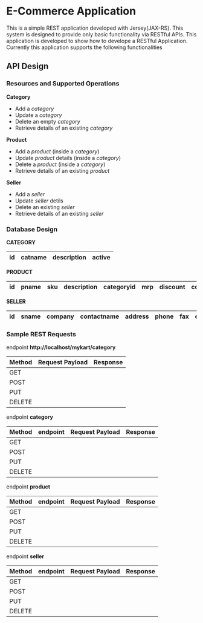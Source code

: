 # E-Commerce Application

This is a simple REST application developed with Jersey(JAX-RS). This system is designed to provide only basic functionality via RESTful APIs. This application is developed to show how to develope a RESTful Application. Currently this application supports the following functionalities

## API Design
### Resources and Supported Operations

**Category**
- Add a *category*
- Update a *category*
- Delete an empty *category*
- Retrieve details of an existing *category*

**Product**
- Add a *product* (inside a *category*)
- Update *product* details (inside a *category*)
- Delete a *product* (inside a *category*)
- Retrieve details of an existing *product*

**Seller**
- Add a *seller*
- Update  *seller* detils
- Delete an existing  *seller*
- Retrieve details of an existing *seller*


### Database Design

**CATEGORY** 

| id | catname | description | active | 
|----|---------|-------------|--------|


**PRODUCT**

| id | pname | sku | description | categoryid | mrp | discount | colour |
|----|-------|-----|-------------|------------|-----|----------|--------|


**SELLER**

| id | sname | company | contactname | address | phone | fax | email |
|----|-------|---------|-------------|---------|-------|-----|-------|


### Sample REST Requests

endpoint **http://localhost/mykart/category** 

| Method | Request Payload | Response |
|--------|-------|-----|
| GET |  |  |
| POST |  |  |
| PUT |  |  |
| DELETE |  |  |


endpoint **category** 

| Method | endpoint | Request Payload | Response |
|--------|----------|-----------------|----------|
| GET |  |  |  |
| POST |  |  |  |
| PUT |  |  |  |
| DELETE |  |  |  |


endpoint **product** 

| Method | endpoint | Request Payload | Response |
|--------|----------|-----------------|----------|
| GET |  |  |  |
| POST |  |  |  |
| PUT |  |  |  |
| DELETE |  |  |  |

endpoint **seller** 

| Method | endpoint | Request Payload | Response |
|--------|----------|-----------------|----------|
| GET |  |  |  |
| POST |  |  |  |
| PUT |  |  |  |
| DELETE |  |  |  |


